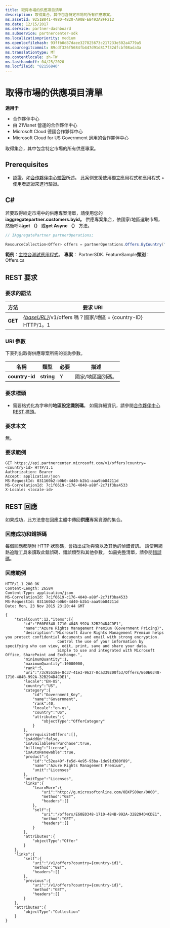 ```yaml
---
title: 取得市場的供應項目清單
description: 取得集合，其中包含特定市場的所有供應專案。
ms.assetid: 9251B841-498D-4B20-A90B-EB493A8FF212
ms.date: 12/15/2017
ms.service: partner-dashboard
ms.subservice: partnercenter-sdk
ms.localizationpriority: medium
ms.openlocfilehash: 93ffb0d87daee327825673c217233e502a4779a5
ms.sourcegitcommit: 89cdf326f5684fb447d91d817f32dfcbf08ada3a
ms.translationtype: MT
ms.contentlocale: zh-TW
ms.lasthandoff: 04/25/2020
ms.locfileid: "82156840"
---
```

# <a name="get-a-list-of-offers-for-a-market"></a>取得市場的供應項目清單

**適用于**

- 合作夥伴中心
- 由 21Vianet 營運的合作夥伴中心
- Microsoft Cloud 德國合作夥伴中心
- Microsoft Cloud for US Government 適用的合作夥伴中心

取得集合，其中包含特定市場的所有供應專案。

## <a name="prerequisites"></a>Prerequisites

- 認證，如[合作夥伴中心驗證](partner-center-authentication.md)所述。 此案例支援使用獨立應用程式和應用程式 + 使用者認證來進行驗證。

## <a name="c"></a>C\#

若要取得給定市場中的供應專案清單，請使用您的**iaggregatepartner.customers.byid。** 供應專案集合，依國家/地區選取市場，然後呼叫**get （）** 或**get Async （）** 方法。

``` csharp
// IAggregatePartner partnerOperations;

ResourceCollection<Offer> offers = partnerOperations.Offers.ByCountry("US").Get();
```

**範例**：[主控台測試應用程式](console-test-app.md)。 **專案**： PartnerSDK. FeatureSample**類別**： Offers.cs

## <a name="rest-request"></a>REST 要求

### <a name="request-syntax"></a>要求的語法

| 方法  | 要求 URI                                                                          |
|---------|--------------------------------------------------------------------------------------|
| **GET** | [*{baseURL}*](partner-center-rest-urls.md)/v1/offers 嗎？國家/地區 = {country-ID} HTTP/1。1   |

### <a name="uri-parameter"></a>URI 參數

下表列出取得供應專案所需的查詢參數。

| 名稱           | 類型       | 必要 | 描述            |
|----------------|------------|----------|------------------------|
| **country-id** | **string** | Y        | 國家/地區識別碼。 |

### <a name="request-headers"></a>要求標頭

- 需要格式化為字串的**地區設定識別碼**。
如需詳細資訊，請參閱[合作夥伴中心 REST 標頭](headers.md)。

### <a name="request-body"></a>要求本文

無。

### <a name="request-example"></a>要求範例

```http
GET https://api.partnercenter.microsoft.com/v1/offers?country=<country-id> HTTP/1.1
Authorization: Bearer
Accept: application/json
MS-RequestId: 031160b2-b0b0-4d40-b2b1-aaa9bb84211d
MS-CorrelationId: 7c1f6619-c176-4040-a88f-2c71f3ba4533
X-Locale: <locale-id>
```

## <a name="rest-response"></a>REST 回應

如果成功，此方法會在回應主體中傳回**供應**專案資源的集合。

### <a name="response-success-and-error-codes"></a>回應成功和錯誤碼

每個回應都隨附 HTTP 狀態碼，會指出成功與否以及其他的偵錯資訊。 請使用網路追蹤工具來讀取此錯誤碼、錯誤類型和其他參數。 如需完整清單，請參閱[錯誤碼](error-codes.md)。

### <a name="response-example"></a>回應範例

```http
HTTP/1.1 200 OK
Content-Length: 26584
Content-Type: application/json
MS-CorrelationId: 7c1f6619-c176-4040-a88f-2c71f3ba4533
MS-RequestId: 031160b2-b0b0-4d40-b2b1-aaa9bb84211d
Date: Mon, 23 Nov 2015 23:20:44 GMT

{
    "totalCount":12,"items":[{
        "id":"E60E0348-1710-484B-992A-32B294D4CDE1",
        "name":"Azure Rights Management Premium (Government Pricing)",
        "description":"Microsoft Azure Rights Management Premium helps you protect confidential documents and email with strong encryption.
                       Control the use of your information by specifying who can view, edit, print, save and share your data.
                       Simple to use and integrated with Microsoft Office, SharePoint and Exchange.",
        "minimumQuantity":1,
        "maximumQuantity":10000000,
        "rank":5,
        "uri":"/3c95518e-8c37-41e3-9627-0ca339200f53/Offers/E60E0348-1710-484B-992A-32B294D4CDE1",
        "locale":"EN-US",
        "country":"US",
        "category":{
            "id":"Government_Key",
            "name":"Government",
            "rank":40,
            "locale":"en-us",
            "country":"US",
            "attributes":{
                "objectType":"OfferCategory"
            }
        },
        "prerequisiteOffers":[],
        "isAddOn":false,
        "isAvailableForPurchase":true,
        "billing":"license",
        "isAutoRenewable":true,
        "product":{
            "id":"c52ea49f-fe5d-4e95-93ba-1de91d380f89",
            "name":"Azure Rights Management Premium",
            "unit":"Licenses"
        },
        "unitType":"Licenses",
        "links":{
            "learnMore":{
                "uri":"http://g.microsoftonline.com/0BXPS00en/0000",
                "method":"GET",
                "headers":[]
            },
            "self":{
                "uri":"/offers/E60E0348-1710-484B-992A-32B294D4CDE1",
                "method":"GET",
                "headers":[]
            }
        },
        "attributes":{
            "objectType":"Offer"
        }
    },
    "links":{
        "self":{
            "uri":"/v1/offers?country={country-id}",
            "method":"GET",
            "headers":[]
        },
        "previous":{
            "uri":"/v1/offers?country={country-id}",
            "method":"GET",
            "headers":[]
        }
    },
    "attributes":{
        "objectType":"Collection"
    }
}
```
